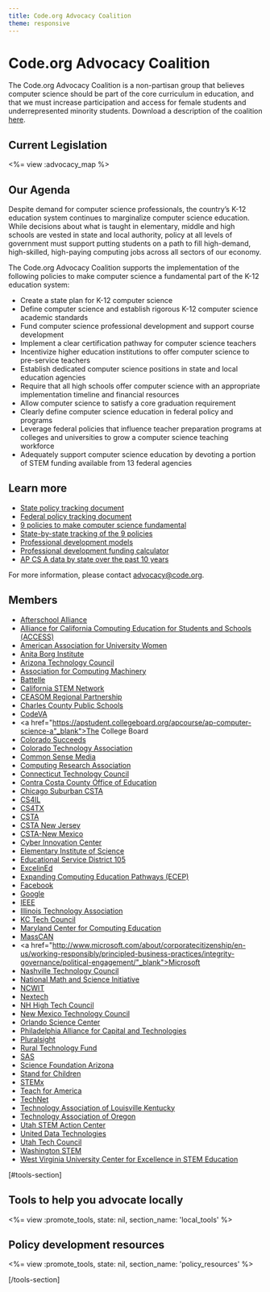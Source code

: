 ```yaml
---
title: Code.org Advocacy Coalition
theme: responsive
---
```


# Code.org Advocacy Coalition
The Code.org Advocacy Coalition is a non-partisan group that believes computer science should be part of the core curriculum in education, and that we must increase participation and access for female students and underrepresented minority students. Download a description of the coalition [here](http://code.org/files/CoalitionOnePager.pdf).

## Current Legislation

<%= view :advocacy_map %>

<div style="clear:both"></div>

## Our Agenda
Despite demand for computer science professionals, the country’s K-12 education system continues to marginalize computer science education. While decisions about what is taught in elementary, middle and high schools are vested in state and local authority, policy at all levels of government must support putting students on a path to fill high-demand, high-skilled, high-paying computing jobs across all sectors of our economy.

The Code.org Advocacy Coalition supports the implementation of the following policies to make computer science a fundamental part of the K-12 education system:

* Create a state plan for K-12 computer science
* Define computer science and establish rigorous K-12 computer science academic standards
* Fund computer science professional development and support course development
* Implement a clear certification pathway for computer science teachers
* Incentivize higher education institutions to offer computer science to pre-service teachers
* Establish dedicated computer science positions in state and local education agencies
* Require that all high schools offer computer science with an appropriate implementation timeline and financial resources
* Allow computer science to satisfy a core graduation requirement
* Clearly define computer science education in federal policy and programs
* Leverage federal policies that influence teacher preparation programs at colleges and universities to grow a computer science teaching workforce
* Adequately support computer science education by devoting a portion of STEM funding available from 13 federal agencies





## Learn more

* [State policy tracking document](https://docs.google.com/document/d/1vaTFV641qBhvOXpchMK5igs8kSAxk8cLCv9Ra-I5DL8/edit?usp=sharing)
* [Federal policy tracking document](https://docs.google.com/spreadsheets/d/1WEQXeDfEp-UiD_YTrgD4fzhEId1fNoiU-6uMhHq8F0U/edit?usp=sharing)
* [9 policies to make computer science fundamental](http://code.org/files/Making_CS_Fundamental.pdf)
* [State-by-state tracking of the 9 policies](https://docs.google.com/spreadsheets/d/1YtTVcpQXoZz0IchihwGOihaCNeqCz2HyLwaXYpyb2SQ/pubhtml)
* [Professional development models](https://www.dropbox.com/s/2y0i360pt6pap1o/ModelStatePracticetoExpandCS.pdf?dl=0)
* [Professional development funding calculator](https://docs.google.com/spreadsheets/d/1jAqB1Q0IiY4XRvpnfUdDwkfL2OEgvBT2HYg07yQAOSc/pubhtml)
* [AP CS A data by state over the past 10 years](https://code.org/promote/ap)

For more information, please contact advocacy@code.org.


## Members

* <a href="http://www.afterschoolalliance.org/">Afterschool Alliance</a>
* <a href="http://access-ca.org/">Alliance for California Computing Education for Students and Schools (ACCESS)</a>
* <a href="http://www.aauw.org/">American Association for University Women</a>
* <a href="http://anitaborg.org/">Anita Borg Institute</a>
* <a href="https://www.aztechcouncil.org/">Arizona Technology Council</a>
* <a href="https://www.ncwit.org/">Association for Computing Machinery</a>
* <a href="https://www.battelle.org/">Battelle</a>
* <a href="https://www.childrennow.org/issue-areas/stem-network/">California STEM Network</a>
* <a href="http://ceasom.org/">CEASOM Regional Partnership</a>
* <a href="http://www.ccboe.com/">Charles County Public Schools</a>
* <a href="http://www.codevirginia.org/">CodeVA</a>
* <a href="https://apstudent.collegeboard.org/apcourse/ap-computer-science-a"_blank">The College Board</a>
* <a href="http://www.coloradosucceeds.org/">Colorado Succeeds</a>
* <a href="http://www.coloradotechnology.org/">Colorado Technology Association</a>
* <a href="https://www.commonsensemedia.org/kids-action">Common Sense Media</a>
* <a href="http://cra.org/">Computing Research Association</a>
* <a href="http://ct.org/">Connecticut Technology Council</a>
* <a href="http://www.cccoe.k12.ca.us/index.html">Contra Costa County Office of Education</a>
* <a href="http://www.bit.ly/chisuburbanCSTA">Chicago Suburban CSTA</a>
* <a href="http://www.cs4il.org">CS4IL</a>
* <a href="http://cs4tx.org/">CS4TX</a>
* <a href="http://csta.acm.org/">CSTA</a>
* <a href="http://cstanj.org/">CSTA New Jersey</a>
* <a href="https://sites.google.com/a/csta-hq.org/new-mexico/">CSTA-New Mexico</a>
* <a href="https://cyberinnovationcenter.org/">Cyber Innovation Center</a>
* <a href="https://eisca.org/">Elementary Institute of Science</a>
* <a href="https://www.esd105.org/domain/175">Educational Service District 105</a>
* <a href="https://excelined.org">ExcelinEd</a>
* <a href="http://expandingcomputing.cs.umass.edu/">Expanding Computing Education Pathways (ECEP)</a>
* <a href="https://www.facebook.com/facebookdiversity">Facebook</a>
* <a href="https://www.google.com/edu/">Google</a>
* <a href="https://www.ieee.org/index.html">IEEE</a>
* <a href="https://www.illinoistech.org/">Illinois Technology Association</a>
* <a href="http://www.kctechcouncil.com/">KC Tech Council</a>
* <a href="http://csmatters.org/">Maryland Center for Computing Education</a>
* <a href="http://masscan.net/">MassCAN</a>
* <a href="http://www.microsoft.com/about/corporatecitizenship/en-us/working-responsibly/principled-business-practices/integrity-governance/political-engagement/"_blank">Microsoft</a>
* <a href="https://technologycouncil.com/">Nashville Technology Council</a>
* <a href="https://www.nms.org/">National Math and Science Initiative</a>
* <a href="https://www.ncwit.org/">NCWIT</a>
* <a href="http://nextech.org/">Nextech</a>
* <a href="https://nhhtc.org/">NH High Tech Council</a>
* <a href="https://nmtechcouncil.org/">New Mexico Technology Council</a>
* <a href="http://www.osc.org/">Orlando Science Center</a>
* <a href="http://philadelphiapact.com/">Philadelphia Alliance for Capital and Technologies</a>
* <a href="https://www.pluralsight.com/one">Pluralsight</a>
* <a href="http://www.ruraltechfund.org">Rural Technology Fund</a>
* <a href="https://www.sas.com">SAS</a>
* <a href="http://www.sfaz.org/">Science Foundation Arizona</a>
* <a href="http://stand.org/">Stand for Children</a>
* <a href="http://www.stemx.us/">STEMx</a>
* <a href="https://www.teachforamerica.org/about-us/our-initiatives/stem-initiative/">Teach for America</a>
* <a href="http://www.technet.org/">TechNet</a>
* <a href="http://www.talklou.com/wp/">Technology Association of Louisville Kentucky</a>
* <a href="http://www.techoregon.org/">Technology Association of Oregon</a>
* <a href="https://stem.utah.gov/">Utah STEM Action Center</a>
* <a href="https://udtonline.com/portfolio-item/education/">United Data Technologies</a>
* <a href="http://utahtech.org/">Utah Tech Council</a>
* <a href="http://www.washingtonstem.org/">Washington STEM</a>
* <a href="http://stemcenter.wvu.edu/">West Virginia University Center for Excellence in STEM Education</a>

[#tools-section]

## Tools to help you advocate locally

<%= view :promote_tools, state: nil, section_name: 'local_tools' %>

<div style="clear:both"></div>

## Policy development resources

<%= view :promote_tools, state: nil, section_name: 'policy_resources' %>

[/tools-section]
